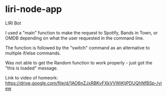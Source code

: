 # liri-node-app
LIRI Bot

I used a "main" function to  make the request to Spotify, Bands in Town, or OMDB depending on what the user requested in the command line.

The function is followed by the "switch" command as an alternative to multiple if/else commands.

Was not able to get the Random function to work properly - just got the "this is loaded" message.

Link to video of homeork:  https://drive.google.com/file/d/1AO6nZJxRBKvFXkVVWiKljPDUQhNfBSp-/view


